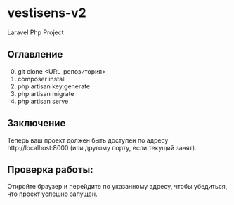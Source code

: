 # vestisens-v2
 Laravel Php Project

## Оглавление

0. git clone <URL_репозитория>
1. composer install
2. php artisan key:generate
3. php artisan migrate
4. php artisan serve
## Заключение

Теперь ваш проект должен быть доступен по адресу http://localhost:8000 (или другому порту, если текущий занят).

## Проверка работы:
Откройте браузер и перейдите по указанному адресу, чтобы убедиться, что проект успешно запущен.

